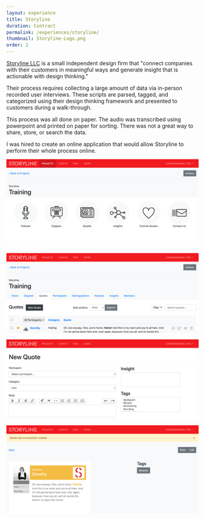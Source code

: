```yaml
---
layout: experience
title: Storyline
duration: Contract
permalink: /experiences/storyline/
thumbnail: Storyline-Logo.png
order: 2
---
```


[Storyline LLC](https://www.storylinellc.com/) is a small independent design firm that "connect companies with their customers in meaningful ways and generate insight that is actionable with design thinking."

Their process requires collecting a large amount of data via in-person recorded user interviews. These scripts are parsed, tagged, and categorized using their design thinking framework and presented to customers during a walk-through. 

This process was all done on paper. The audio was transcribed using powerpoint and printed on paper for sorting. There was not a great way to share, store, or search the data.

I was hired to create an online application that would allow Storyline to perform their whole process online.

![Project home](/assets/images/experiences/storyline/home.png)

![Quotes](/assets/images/experiences/storyline/quotes.png)

![New quote](/assets/images/experiences/storyline/new-quote.png)

![Print qoute](/assets/images/experiences/storyline/print-quote.png)
